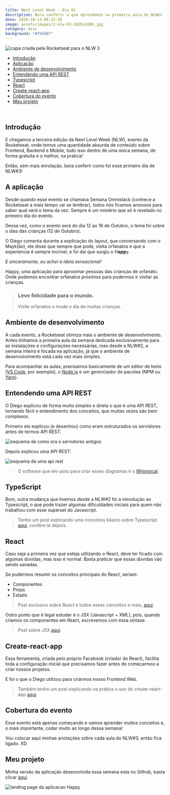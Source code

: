 ```yaml
---
title: Next Level Week - Dia 01
description: Bora conferir o que aprendemos na primeira aula do NLW#3
date: 2020-10-13 08:32:38
image: assets/images/1-nlw-03-1920x1080.jpg
category: misc
background: "#fb5607"
---
```

![capa criada pela Rocketseat para o NLW 3](assets/images/1-nlw-03-1920x1080.jpg "capa criada pela Rocketseat para o NLW 3")

* [Introdução](#introducao)
* [Aplicação](#aplicacao)
* [Ambiente de desenvolvimento](#ambiente)
* [Entendendo uma API REST](#api-rest)
* [Typescript](#typescript)
* [React](#react)
* [Create-react-app](#create-react)
* [Cobertura do evento](#cobertura)
* [Meu projeto](#meu-projeto)

<br/>

<h2 id="introducao">Introdução</h2>

E chegamos a terceira edição da Next Level Week (NLW), evento da Rocketseat, onde temos uma quantidade absurda de conteúdo sobre Frontend, Backend e Mobile, tudo isso dentro de uma única semana, de forma gratuita e o melhor, na pratica!

Então, sem mais enrolação, bora conferir como foi esse primeiro dia de NLW#3!

<h2 id="aplicacao">A aplicação</h2>

Desde quando esse evento se chamava Semana Omnistack (conhece a Rocketseat a mais tempo vai se lembrar), todos nós ficamos ansiosos para saber qual será o tema da vez. Sempre é um mistério que só é revelado no primeiro dia do evento.

Dessa vez, como o evento será do dia 12 ao 16 de Outubro, o tema foi sobre o dias das crianças (12 de Outubro). 

O Diego comenta durante a explicação do layout, que conversando com o Mayk(ão), ele disse que sempre que pode, visita orfanatos e que a experiencia é sempre incrível, e foi daí que surgiu o H**app**y.

*E sinceramente, eu achei a ideia sensacional!* 

Happy, uma aplicação para aproximar pessoas das crianças de orfanato. Onde podemos encontrar orfanatos próximos para podermos ir visitar as crianças.

> ### Leve felicidade para o mundo.
>
> Visite orfanatos e mude o dia de muitas crianças.

<h2 id="ambiente">Ambiente de desenvolvimento</h2>

A cada evento, a Rocketseat otimiza mais o ambiente de desenvolvimento. Antes tínhamos a primeira aula da semana dedicada exclusivamente para as instalações e configurações necessárias, mas desde a NLW#2, a semana inteira é focada na aplicação, já que o ambiente de desenvolvimento está cada vez mais simples.

Para acompanhar as aulas, precisamos basicamente de um editor de texto (<a href="https://code.visualstudio.com/" target="_blank" rel="noopener noreferrer" >VS Code</a>, por exemplo), o <a href="https://nodejs.org/en/" target="_blank" rel="noopener noreferrer" >Node.js</a> e um gerenciador de pacotes (NPM ou <a href="https://yarnpkg.com/" target="_blank" rel="noopener noreferrer" >Yarn</a>).

<h2 id="api-rest">Entendendo uma API REST</h2>

O Diego explicou de forma muito simples e direta o que é uma API REST, tornando fácil o entendimento dos conceitos, que muitas vezes são bem complexos.

Primeiro ele explicou (e desenhou) como eram estruturados os servidores antes de termos API REST: 

![esquema de como era o servidores antigos](assets/images/1-servidor-antigo.png "esquema de como era o servidores antigos")

Depois explicou uma API REST:

![esquema de uma api rest](assets/images/2-api-rest-example.png "esquema de uma api rest")

> O software que ele usou para criar esses diagramas é o <a href="https://whimsical.com/" target="_blank" rel="noopener noreferrer" >Whimsical</a>.

<h2 id="typescript">TypeScript</h2>

Bom, outra mudança que tivemos desde a NLW#2 foi a introdução ao Typescript, o que pode trazer algumas dificuldades iniciais para quem não trabalhou com esse superset do Javascript.

> Tenho um post explicando uma conceitos básico sobre Typescript <a href="https://www.devjuniorplus.com.br/aprendendo-typescript-parte-1/" target="_blank" rel="noopener noreferrer" >aqui</a>, confere lá depois. 

<h2 id="react">React</h2>

Caso seja a primeira vez que esteja utilizando o React, deve ter ficado com algumas dúvidas, mas isso é normal. Basta praticar que essas dúvidas vão sendo sanadas. 

Se pudermos resumir os conceitos principais do React, seriam:

* Componentes
* Props
* Estado

> Post exclusivo sobre React e todos esses conceitos e mais, <a href="https://www.devjuniorplus.com.br/come%C3%A7ando-com-react/" target="_blank" rel="noopener noreferrer" >aqui</a>.

Outro ponto que é legal estudar é o JSX (Javascript + XML), pois, quando criamos os componentes em React, escrevemos com essa sintaxe.

> Post sobre JSX <a href="https://www.devjuniorplus.com.br/conhecendo-o-jsx/" target="_blank" rel="noopener noreferrer">aqui</a>.

<h2 id="create-react">Create-react-app</h2>

Essa ferramenta, criada pelo próprio Facebook (criador do React), facilita toda a configuração inicial que precisamos fazer antes de começarmos a criar nossos projetos.

E foi o que o Diego utilizou para criarmos nosso Frontend Web.

> Também tenho um post explicando na prática o uso do create-react-app <a href="https://www.devjuniorplus.com.br/usando-o-create-react-app-do-react/" target="_blank" rel="noopener noreferrer" >aqui</a>.

<h2 id="cobertura">Cobertura do evento</h2>

Esse evento está apenas começando e vamos aprender muitos conceitos e, o mais importante, codar muito ao longo dessa semana!

Vou colocar aqui minhas anotações sobre cada aula do NLW#3, então fica ligado. XD

<h2 id="meu-projeto">Meu projeto</h2>

Minha versão da aplicação desenvolvida essa semana esta no Github, basta clicar <a href="https://github.com/jjunior96/nlw-happy" target="_blank" rel="noopener noreferrer" >aqui</a>.

![landing page da aplicacao Happy](assets/images/screen-shot-2020-10-13-at-08.59.50.png "landing page da aplicacao Happy")